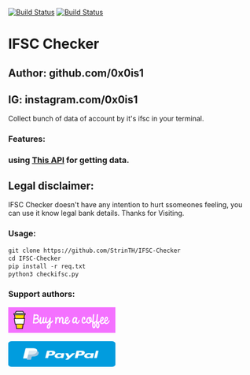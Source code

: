 [![Build Status](https://app.bitrise.io/app/2d77b076b2b1520d/status.svg?token=2iEZlQWFpanMDWg8bjJFig)](https://app.bitrise.io/app/2d77b076b2b1520d)
[![Build Status](https://travis-ci.com/StrinTH/IFSC-Checker.svg?branch=master)](https://travis-ci.com/0x0is1/IFSC-Checker)

# IFSC Checker

## Author: github.com/0x0is1

## IG: instagram.com/0x0is1

Collect bunch of data of account by it's ifsc in your terminal.

### Features:

### using  <a href="https://ifsc.bankifsccode.com">This API</a> for getting data.

## Legal disclaimer:

IFSC Checker doesn't have any intention to hurt ssomeones feeling, you can use it know legal bank details. Thanks for Visiting.

### Usage:
```
git clone https://github.com/StrinTH/IFSC-Checker
cd IFSC-Checker
pip install -r req.txt
python3 checkifsc.py
```


### **Support authors**:

[![Donate](./assets/default-pink.png)](https://www.buymeacoffee.com/6dciIwk)

[![Donate](./assets/-460.png)](https://paypal.me/0x0is1?locale.x=en_GB)
